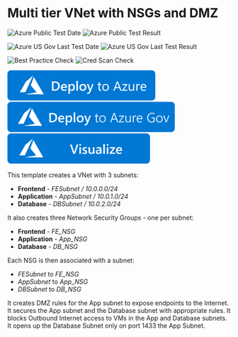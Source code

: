 # Multi tier VNet with NSGs and DMZ

![Azure Public Test Date](https://azurequickstartsservice.blob.core.windows.net/badges/quickstarts/microsoft.network/nsg-dmz-in-vnet/PublicLastTestDate.svg)
![Azure Public Test Result](https://azurequickstartsservice.blob.core.windows.net/badges/quickstarts/microsoft.network/nsg-dmz-in-vnet/PublicDeployment.svg)

![Azure US Gov Last Test Date](https://azurequickstartsservice.blob.core.windows.net/badges/quickstarts/microsoft.network/nsg-dmz-in-vnet/FairfaxLastTestDate.svg)
![Azure US Gov Last Test Result](https://azurequickstartsservice.blob.core.windows.net/badges/quickstarts/microsoft.network/nsg-dmz-in-vnet/FairfaxDeployment.svg)

![Best Practice Check](https://azurequickstartsservice.blob.core.windows.net/badges/quickstarts/microsoft.network/nsg-dmz-in-vnet/BestPracticeResult.svg)
![Cred Scan Check](https://azurequickstartsservice.blob.core.windows.net/badges/quickstarts/microsoft.network/nsg-dmz-in-vnet/CredScanResult.svg)

[![Deploy To Azure](https://raw.githubusercontent.com/Azure/azure-quickstart-templates/master/1-CONTRIBUTION-GUIDE/images/deploytoazure.svg?sanitize=true)](https://portal.azure.com/#create/Microsoft.Template/uri/https%3A%2F%2Fraw.githubusercontent.com%2FAzure%2Fazure-quickstart-templates%2Fmaster%2Fquickstarts%2Fmicrosoft.network%2Fnsg-dmz-in-vnet%2Fazuredeploy.json)
[![Deploy To Azure US Gov](https://raw.githubusercontent.com/Azure/azure-quickstart-templates/master/1-CONTRIBUTION-GUIDE/images/deploytoazuregov.svg?sanitize=true)](https://portal.azure.us/#create/Microsoft.Template/uri/https%3A%2F%2Fraw.githubusercontent.com%2FAzure%2Fazure-quickstart-templates%2Fmaster%2Fquickstarts%2Fmicrosoft.network%2Fnsg-dmz-in-vnet%2Fazuredeploy.json)
[![Visualize](https://raw.githubusercontent.com/Azure/azure-quickstart-templates/master/1-CONTRIBUTION-GUIDE/images/visualizebutton.svg?sanitize=true)](http://armviz.io/#/?load=https%3A%2F%2Fraw.githubusercontent.com%2FAzure%2Fazure-quickstart-templates%2Fmaster%2Fquickstarts%2Fmicrosoft.network%2Fnsg-dmz-in-vnet%2Fazuredeploy.json)

This template creates a VNet with 3 subnets:

* **Frontend** - _FESubnet / 10.0.0.0/24_
* **Application** - _AppSubnet / 10.0.1.0/24_
* **Database** - _DBSubnet / 10.0.2.0/24_

It also creates three Network Security Groups - one per subnet:

* **Frontend** - _FE_NSG_
* **Application** - _App_NSG_
* **Database** - _DB_NSG_

Each NSG is then associated with a subnet:

* _FESubnet_ to _FE_NSG_
* _AppSubnet_ to _App_NSG_
* _DBSubnet_ to _DB_NSG_

It creates DMZ rules for the App subnet to expose endpoints to the Internet. It secures the App subnet and the Database subnet with appropriate rules. It blocks Outbound Internet access to VMs in the App and Database subnets. It opens up the Database Subnet only on port 1433 the App Subnet.
